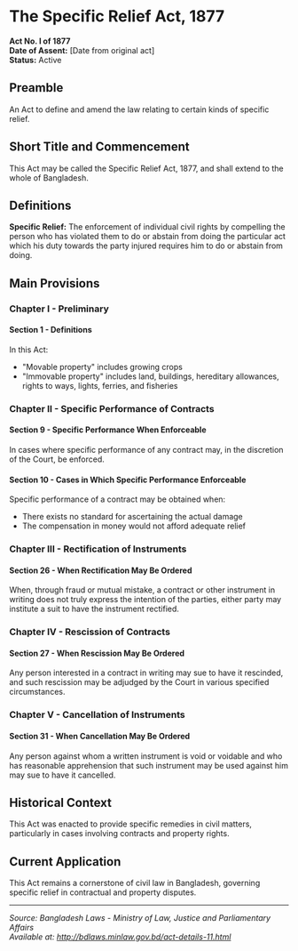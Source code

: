 # The Specific Relief Act, 1877

**Act No. I of 1877**  
**Date of Assent:** [Date from original act]  
**Status:** Active

## Preamble

An Act to define and amend the law relating to certain kinds of specific relief.

## Short Title and Commencement

This Act may be called the Specific Relief Act, 1877, and shall extend to the whole of Bangladesh.

## Definitions

**Specific Relief:** The enforcement of individual civil rights by compelling the person who has violated them to do or abstain from doing the particular act which his duty towards the party injured requires him to do or abstain from doing.

## Main Provisions

### Chapter I - Preliminary

#### Section 1 - Definitions
In this Act:
- "Movable property" includes growing crops
- "Immovable property" includes land, buildings, hereditary allowances, rights to ways, lights, ferries, and fisheries

### Chapter II - Specific Performance of Contracts

#### Section 9 - Specific Performance When Enforceable
In cases where specific performance of any contract may, in the discretion of the Court, be enforced.

#### Section 10 - Cases in Which Specific Performance Enforceable
Specific performance of a contract may be obtained when:
- There exists no standard for ascertaining the actual damage
- The compensation in money would not afford adequate relief

### Chapter III - Rectification of Instruments

#### Section 26 - When Rectification May Be Ordered
When, through fraud or mutual mistake, a contract or other instrument in writing does not truly express the intention of the parties, either party may institute a suit to have the instrument rectified.

### Chapter IV - Rescission of Contracts

#### Section 27 - When Rescission May Be Ordered
Any person interested in a contract in writing may sue to have it rescinded, and such rescission may be adjudged by the Court in various specified circumstances.

### Chapter V - Cancellation of Instruments

#### Section 31 - When Cancellation May Be Ordered
Any person against whom a written instrument is void or voidable and who has reasonable apprehension that such instrument may be used against him may sue to have it cancelled.

## Historical Context

This Act was enacted to provide specific remedies in civil matters, particularly in cases involving contracts and property rights.

## Current Application

This Act remains a cornerstone of civil law in Bangladesh, governing specific relief in contractual and property disputes.

---

*Source: Bangladesh Laws - Ministry of Law, Justice and Parliamentary Affairs*  
*Available at: http://bdlaws.minlaw.gov.bd/act-details-11.html*
